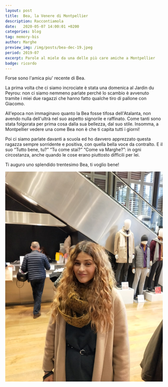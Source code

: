 ```yaml
---
layout: post
title:  Bea, la Venere di Montpellier 
description: Raccontiamola
date:   2020-05-07 14:00:01 +0200
categories: blog
tag: memory-bis
author: Marghe
preview_img: /img/posts/bea-dec-19.jpeg
period: 2019-07
excerpt: Parole al miele da una delle più care amiche a Montpellier
badge: ricordo
---
```


Forse sono l'amica piu' recente di Bea.

La prima volta che ci siamo incrociate è stata una domenica al Jardin du Peyrou: non ci siamo nemmeno parlate perché lo scambio è avvenuto tramite i miei due ragazzi che hanno fatto qualche tiro di pallone con Giacomo.

All'epoca non immaginavo quanto la Bea fosse tifosa dell'Atalanta, non avendo nulla dell'ultrà nel suo aspetto signorile e raffinato. Come tanti sono stata folgorata per prima cosa dalla sua bellezza, dal suo stile. Insomma, a Montpellier vedere una come Bea non è che ti capita tutti i giorni!

Poi ci siamo parlate davanti a scuola ed ho davvero apprezzato questa ragazza sempre sorridente e positiva, con quella bella voce da contralto. E il suo “Tutto bene, tu?” “Tu come stai?” “Come va Marghe?”: in ogni circostanza, anche quando le cose erano piuttosto difficili per lei.

Ti auguro uno splendido trentesimo Bea, ti voglio bene!

![bea-dicembre](/img/posts/bea-dec-19.jpeg)
